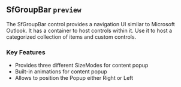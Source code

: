 ## SfGroupBar `preview`

The SfGroupBar control provides a navigation UI similar to Microsoft Outlook. It has a container to host controls within it. Use it to host a categorized collection of items and custom controls.

### Key Features

* Provides three different SizeModes for content popup
* Built-in animations for content popup
* Allows to position the Popup either Right or Left
